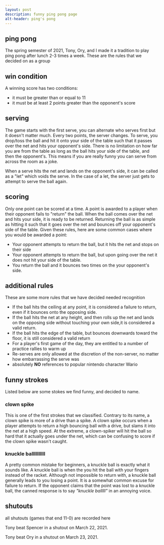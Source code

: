 ```yaml
---
layout: post
description: funny ping pong page
alt-header: ping's pong
---
```


<style>
    header{
        background-image: url("/assets/pong.gif");
        background-size: cover;
    }
    h1.banner_header {
        color: white;
    }
</style>

## ping pong
The spring semester of 2021, Tony, Ory, and I made it a tradition to play ping pong after lunch 2-3 times a week. These are the rules that we decided on as a group

## win condition
A winning score has two conditions:

*   it must be greater than or equal to 11
*   it must be at least 2 points greater than the opponent's score

## serving
The game starts with the first serve, you can alternate who serves first but it doesn't matter much. Every two points, the server changes. To serve, you drop/toss the ball and hit it onto your side of the table such that it passes over the net and hits your opponent's side. There is no limitation on how far you are from the table as long as the ball hits your side of the table, and then the opponent's. This means if you are really funny you can serve from across the room as a joke.

When a serve hits the net and lands on the opponent's side, it can be called as a "let" which voids the serve. In the case of a let, the server just gets to attempt to serve the ball again.

## scoring
Only one point can be scored at a time. A point is awarded to a player when their opponent fails to "return" the ball. When the ball comes over the net and hits your side, it is ready to be returned. Returning the ball is as simple as hitting it such that it goes over the net and bounces off your opponent's side of the table. Given these rules, here are some common cases where you would be awarded a point:

*   Your opponent attempts to return the ball, but it hits the net and stops on their side
*   Your opponent attempts to return the ball, but upon going over the net it does not hit your side of the table.
*   You return the ball and it bounces two times on the your opponent's side.

## additional rules
These are some more rules that we have decided needed recognition

*   If the ball hits the ceiling at any point, it is considered a failure to return, even if it bounces onto the opposing side.
*   If the ball hits the net at any height, and then rolls up the net and lands on the opposing side without touching your own side,it is considered a valid return.
*   If the ball hits the edge of the table, but bounces downwards toward the floor, it is still considered a valid return
*   For a player's first game of the day, they are entitled to a number of practice rallies to warm up
*   Re-serves are only allowed at the discretion of the non-server, no matter how embarrassing the serve was
*   absolutely **NO** references to popular nintendo character Wario

## funny strokes
Listed below are some stokes we find funny, and decided to name.

### clown spike
This is one of the first strokes that we classified. Contrary to its name, a clown spike is more of a drive than a spike. A clown spike occurs when a player attempts to return a high bouncing ball with a drive, but slams it into the net at a high speed. At the extreme, a clown-spiker will hit the ball so hard that it actually goes under the net, which can be confusing to score if the clown spike wasn't caught.

### knuckle ballllllllll
A pretty common mistake for beginners, a knuckle ball is exactly what it sounds like. A knuckle ball is when the you hit the ball with your fingers instead of the racket. Although not impossible to return with, a knuckle ball generally leads to you losing a point. It is a somewhat common excuse for failure to return. If the opponent claims that the point was lost to a knuckle ball, the canned response is to say _"knuckle balllll"_ in an annoying voice.

## shutouts
all shutouts (games that end 11-0) are recorded here

Tony beat Spencer in a shutout on March 22, 2021.

Tony beat Ory in a shutout on March 23, 2021.